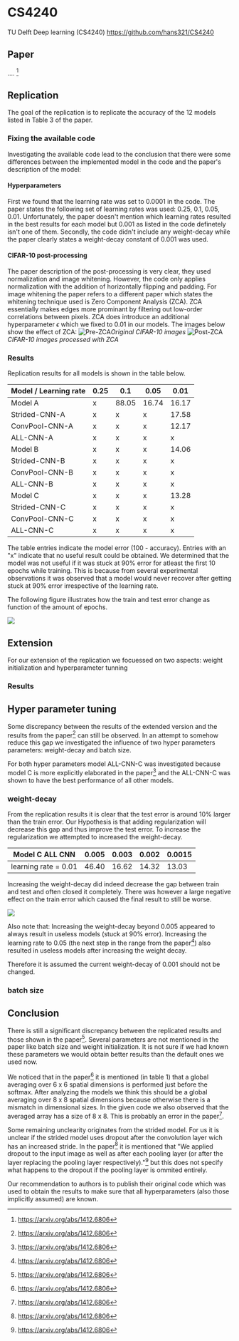 # CS4240
TU Delft Deep learning (CS4240)
https://github.com/hans321/CS4240

## Paper
.... [^1]

## Replication
The goal of the replication is to replicate the accuracy of the 12 models listed in Table 3 of the paper.


### Fixing the available code
Investigating the available code lead to the conclusion that there were some differences between the implemented model in the code and the paper's description of the model:

#### Hyperparameters
First we found that the learning rate was set to 0.0001 in the code. The paper states the following set of learning rates was used: 0.25, 0.1, 0.05, 0.01. Unfortunately, the paper doesn't mention which learning rates resulted in the best results for each model but 0.001 as listed in the code definetely isn't one of them. Secondly, the code didn't include any weight-decay while the paper clearly states a weight-decay constant of 0.001 was used. 

#### CIFAR-10 post-processing
The paper description of the post-processing is very clear, they used normalization and image whitening. However, the code only applies normalization with the addition of horizontally flipping and padding. For image whitening the paper refers to a different paper which states the whitening technique used is Zero Component Analysis (ZCA). ZCA essentially makes edges more prominant by filtering out low-order correlations between pixels. ZCA does introduce an additional hyperparameter $\epsilon$ which we fixed to 0.01 in our models. The images below show the effect of ZCA:
![Pre-ZCA](images/original.png)*Original CIFAR-10 images*
![Post-ZCA](images/zca.png)*CIFAR-10 images processed with ZCA*

### Results

Replication results for all models is shown in the table below.

| Model / Learning rate | 0.25 | 0.1   | 0.05  | 0.01  |
|---------------------|------|-------|-------|-------|
| Model A             | x    | 88.05 | 16.74 | 16.17 |
| Strided-CNN-A       | x    | x     | x     | 17.58 |
| ConvPool-CNN-A      | x    | x     | x     | 12.17 |
| ALL-CNN-A           | x    | x     | x     | x     |
| Model B             | x    | x     | x     | 14.06 |
| Strided-CNN-B       | x    | x     | x     | x     |
| ConvPool-CNN-B      | x    | x     | x     | x     |
| ALL-CNN-B           | x    | x     | x     | x     |
| Model C             | x    | x     | x     | 13.28 |
| Strided-CNN-C       | x    | x     | x     | x     |
| ConvPool-CNN-C      | x    | x     | x     | x     |
| ALL-CNN-C           | x    | x     | x     | x     |

The table entries indicate the model error (100 - accuracy).
Entries with an "x" indicate that no useful result could be obtained. We determined that the model was not useful if it was stuck at 90% error for atleast the first 10 epochs while training. This is because from several experimental observations it was observed that a model would never recover after getting stuck at 90% error irrespective of the learning rate.

The following figure illustrates how the train and test error change as function of the amount of epochs. 

![](./images/model_c_0_01.svg)

## Extension

For our extension of the replication we focuessed on two aspects: weight initialization and hyperparameter tunning

### Results

## Hyper parameter tuning
Some discrepancy between the results of the extended version and the results from the paper[^1] can still be observed. In an attempt to somehow reduce this gap we investigated the influence of two hyper parameters parameters: weight-decay and batch size.

For both hyper parameters model ALL-CNN-C was investigated because model C is more explicitly elaborated in the paper[^1] and the ALL-CNN-C was shown to have the best performance of all other models. 

### weight-decay
From the replication results it is clear that the test error is around 10% larger than the train error. Our Hypothesis is that adding regularization will decrease this gap and thus improve the test error. To increase the regularization we attempted to increased the weight-decay.

| Model C ALL CNN | 0.005 | 0.003 | 0.002 | 0.0015 |
|-----------------|-------|-------|-------|--------|
| learning rate = 0.01 | 46.40 | 16.62 | 14.32 | 13.03 |

Increasing the weight-decay did indeed decrease the gap between train and test and often closed it completely. There was however a large negative effect on the train error which caused the final result to still be worse.

![](./images/model_all_cnn_c_wd_0_003.svg)

Also note that:
Increasing the weight-decay beyond 0.005 appeared to always result in useless models (stuck at 90% error). 
Increasing the learning rate to 0.05 (the next step in the range from the paper[^1]) also resulted in useless models after increasing the weight decay.

Therefore it is assumed the current weight-decay of 0.001 should not be changed.

### batch size

## Conclusion
There is still a significant discrepancy between the replicated results and those shown in the paper[^1]. Several parameters are not mentioned in the paper like batch size and weight initialization. It is not sure if we had known these parameters we would obtain better results than the default ones we used now.

We noticed that in the paper[^1] it is mentioned (in table 1) that a global averaging over 6 x 6 spatial dimensions is performed just before the softmax. After analyzing the models we think this should be a global averaging over 8 x 8 spatial dimensions because otherwise there is a mismatch in dimensional sizes. In the given code we also observed that the averaged array has a size of 8 x 8. This is probably an error in the paper[^1].

Some remaining unclearity originates from the strided model.
For us it is unclear if the strided model uses dropout after the convolution layer wich has an increased stride. In the paper[^1] it is mentioned that "We applied dropout to the input image as well as after each pooling layer (or after the layer replacing the pooling layer respectively)."[^1] but this does not specify what happens to the dropout if the pooling layer is ommited entirely.

Our recommendation to authors is to publish their original code which was used to obtain the results to make sure that all hyperparameters (also those implicitly assumed) are known.


[^1]: https://arxiv.org/abs/1412.6806
